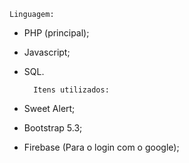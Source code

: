     Linguagem:
- PHP (principal);
- Javascript;
- SQL.


        Itens utilizados:

- Sweet Alert;
- Bootstrap 5.3;
- Firebase (Para o login com o google);
